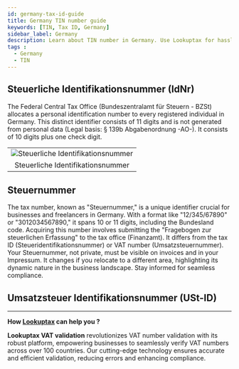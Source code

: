 ```yaml
---
id: germany-tax-id-guide
title: Germany TIN number guide
keywords: [TIN, Tax ID, Germany]
sidebar_label: Germany
description: Learn about TIN number in Germany. Use Lookuptax for hassle-free tax id validation in Germany and other 100+ countries
tags : 
  - Germany
  - TIN
---
```


## Steuerliche Identifikationsnummer (IdNr)
The Federal Central Tax Office (Bundeszentralamt für Steuern - BZSt) allocates a personal identification number to every registered individual in Germany. This distinct identifier consists of 11 digits and is not generated from personal data (Legal basis: § 139b Abgabenordnung -AO-). It consists of 10 digits plus one check digit.

<table align="center" border="0px" border-color="#dedede"><tr><td>
  <img src="/docs/img/taxid/steuerliche-identifikationsnummer.PNG" alt="Steuerliche Identifikationsnummer"/>
  </td></tr>
  <tr><td align="center">Steuerliche Identifikationsnummer</td></tr>
</table>

## Steuernummer

The tax number, known as "Steuernummer," is a unique identifier crucial for businesses and freelancers in Germany. With a format like "12/345/67890" or "3012034567890," it spans 10 or 11 digits, including the Bundesland code. Acquiring this number involves submitting the "Fragebogen zur steuerlichen Erfassung" to the tax office (Finanzamt). It differs from the tax ID (Steueridentifikationsnummer) or VAT number (Umsatzsteuernummer). Your Steuernummer, not private, must be visible on invoices and in your Impressum. It changes if you relocate to a different area, highlighting its dynamic nature in the business landscape. Stay informed for seamless compliance.


## Umsatzsteuer Identifikationsnummer (USt-ID)



----
**How [Lookuptax](https://lookuptax.com/) can help you ?**

**Lookuptax VAT validation** revolutionizes VAT number validation with its robust platform, empowering businesses to seamlessly verify VAT numbers across over 100 countries. Our cutting-edge technology ensures accurate and efficient validation, reducing errors and enhancing compliance.
